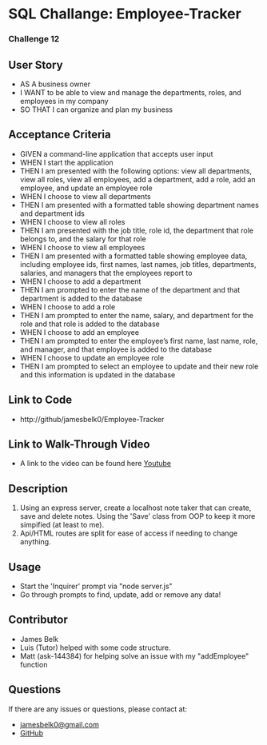 # SQL Challange: Employee-Tracker

### Challenge 12

## User Story
- AS A business owner
- I WANT to be able to view and manage the departments, roles, and employees in my company
- SO THAT I can organize and plan my business

## Acceptance Criteria
- GIVEN a command-line application that accepts user input
- WHEN I start the application
- THEN I am presented with the following options: view all departments, view all roles, view all employees, add a department, add a role, add an employee, and update an employee role
- WHEN I choose to view all departments
- THEN I am presented with a formatted table showing department names and department ids
- WHEN I choose to view all roles
- THEN I am presented with the job title, role id, the department that role belongs to, and the salary for that role
- WHEN I choose to view all employees
- THEN I am presented with a formatted table showing employee data, including employee ids, first names, last names, job titles, departments, salaries, and managers that the employees report to
- WHEN I choose to add a department
- THEN I am prompted to enter the name of the department and that department is added to the database
- WHEN I choose to add a role
- THEN I am prompted to enter the name, salary, and department for the role and that role is added to the database
- WHEN I choose to add an employee
- THEN I am prompted to enter the employee’s first name, last name, role, and manager, and that employee is added to the database
- WHEN I choose to update an employee role
- THEN I am prompted to select an employee to update and their new role and this information is updated in the database

## Link to Code
- http://github/jamesbelk0/Employee-Tracker

## Link to Walk-Through Video
- A link to the video can be found here [Youtube](https://youtu.be/8ChKWiqj8OI)

## Description
1. Using an express server, create a localhost note taker that can create, save and delete notes. Using the 'Save' class from OOP to keep it more simpified (at least to me). 
2. Api/HTML routes are split for ease of access if needing to change anything. 

## Usage
- Start the 'Inquirer' prompt via "node server.js"
- Go through prompts to find, update, add or remove any data! 

## Contributor
- James Belk
- Luis (Tutor) helped with some code structure.
- Matt (ask-144384) for helping solve an issue with my "addEmployee" function

## Questions
If there are any issues or questions, please contact at:
- <jamesbelk0@gmail.com>
- [GitHub](https://github.com/jamesbelk0)